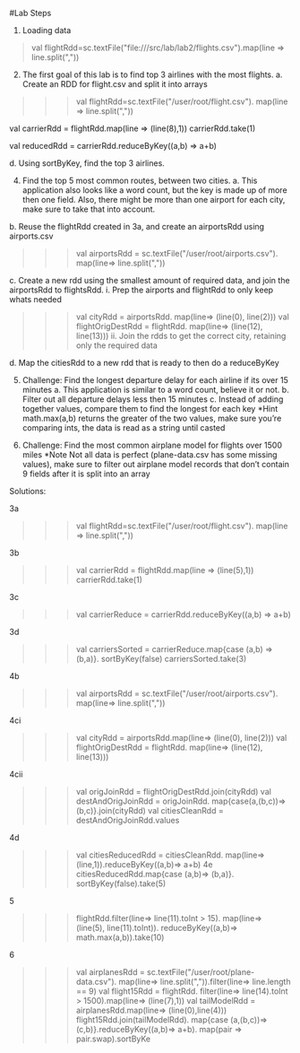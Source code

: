 #Lab Steps

1. Loading data
> val flightRdd=sc.textFile("file:///src/lab/lab2/flights.csv").map(line => line.split(","))

2.	The first goal of this lab is to find top 3 airlines with the most flights.
a.	Create an RDD for flight.csv and split it into arrays
>>> val flightRdd=sc.textFile("/user/root/flight.csv").
 	map(line => line.split(","))

val carrierRdd = flightRdd.map(line => (line(8),1))
carrierRdd.take(1)

val reducedRdd = carrierRdd.reduceByKey((a,b) => a+b)


d.	Using sortByKey, find the top 3 airlines.

4.	Find the top 5 most common routes, between two cities.
a.	This application also looks like a word count, but the key is made up of more then one field.  Also, there might be more than one airport for each city, make sure to take that into account.

b.	Reuse the flightRdd created in 3a, and create an airportsRdd using airports.csv
>>> val airportsRdd = sc.textFile("/user/root/airports.csv").
 		map(line=> line.split(","))

c.	Create a new rdd using the smallest amount of required data, and join the airportsRdd to flightsRdd.
i.	Prep the airports and flightRdd to only keep whats needed
>>> val cityRdd = airportsRdd.
 		map(line=> (line(0), line(2)))
>>> val flightOrigDestRdd = flightRdd.
 		map(line=> (line(12), line(13)))
ii.	Join the rdds to get the correct city, retaining only the required data


d.	Map the citiesRdd to a new rdd that is ready to then do a reduceByKey

5.	Challenge: Find the longest departure delay for each airline if its over 15 minutes
a.	This application is similar to a word count, believe it or not.
b.	Filter out all departure delays less then 15 minutes
c.	Instead of adding together values, compare them to find the longest for each key
*Hint math.max(a,b) returns the greater of the two values, make sure you’re comparing ints, the data is read as a string until casted

6.	Challenge: Find the most common airplane model for flights over 1500 miles
*Note Not all data is perfect (plane-data.csv has some missing values), make sure to filter out airplane model records that don’t contain 9 fields after it is split into an array






















Solutions:

3a
>>> val flightRdd=sc.textFile("/user/root/flight.csv").
map(line => line.split(","))

3b
>>> val carrierRdd = flightRdd.map(line => (line(5),1))
>>> carrierRdd.take(1)

3c
>>> val carrierReduce = carrierRdd.reduceByKey((a,b) => a+b)

3d
>>> val carriersSorted = carrierReduce.map{case (a,b) => (b,a)}.
sortByKey(false)
>>> carriersSorted.take(3)

4b
>>> val airportsRdd = sc.textFile("/user/root/airports.csv").
map(line=> line.split(","))

4ci
>>> val cityRdd = airportsRdd.map(line=> (line(0), line(2)))
>>> val flightOrigDestRdd = flightRdd.
map(line=> (line(12), line(13)))

4cii
>>> val origJoinRdd = flightOrigDestRdd.join(cityRdd)
>>> val destAndOrigJoinRdd = origJoinRdd.
map{case(a,(b,c))=> (b,c)}.join(cityRdd)
>>> val citiesCleanRdd = destAndOrigJoinRdd.values

4d
>>> val citiesReducedRdd = citiesCleanRdd.
map(line=> (line,1)).reduceByKey((a,b)=> a+b)
4e
>>> citiesReducedRdd.map{case (a,b)=> (b,a)}.
sortByKey(false).take(5)

5
>>>flightRdd.filter(line=> line(11).toInt > 15).
map(line=> (line(5), line(11).toInt)).
reduceByKey((a,b)=> math.max(a,b)).take(10)

6
>>> val airplanesRdd = sc.textFile("/user/root/plane-data.csv").
map(line=> line.split(",")).filter(line=> line.length == 9)
>>> val flight15Rdd = flightRdd.
filter(line=> line(14).toInt > 1500).map(line=> (line(7),1))
>>> val tailModelRdd = airplanesRdd.map(line=> (line(0),line(4)))
>>> flight15Rdd.join(tailModelRdd).
map{case (a,(b,c))=> (c,b)}.reduceByKey((a,b)=> a+b).
map(pair => pair.swap).sortByKe